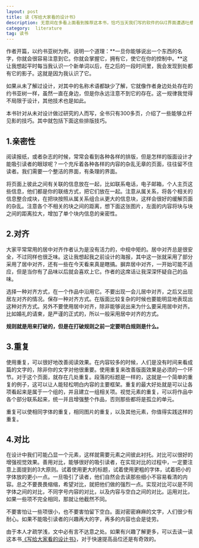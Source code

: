 ```yaml
---
layout: post
title: 读《写给大家看的设计书》
description: 无意间在多看上面看到推荐这本书，恰巧当天我们写的软件的GUI界面遭遇吐槽，狠下心来购之一看...
category:  literature
tag: 读书
---
```


作者开篇，以约书亚树为例，说明一个道理：**一旦你能够说出一个东西的名字，你就会很容易注意到它。你就会掌握它，拥有它，使它在你的控制中。**这让我想起平时每当我认识一个新单词以后，在之后的一段时间里，我会发现到处都有它的影子。这就是因为我认识了它。

如果从未了解过设计，对其中的名称术语都缺少了解，它就像作者身边处处存在的约书亚树一样，虽然一直在身边，但是你永远注意不到它的存在。这一规律我觉得不局限于设计，其他技术也是如此。

本书针对从未对设计做过研究的人而写，全书只有300多页，介绍了一些能够立杆见影的技巧。其中就包括下面这些排版技巧。

## 1.亲密性

阅读报纸，或者杂志的时候，常常会看到各种各样的排版，但是怎样的版面设计才能吸引读者的眼球呢？一个充斥着各种各样的内容的杂乱无章的页面，往往留不住读者。我们需要一个整洁的界面，有条理的界面。

将页面上彼此之间有关联的信息放在一起，比如联系电话，电子邮箱，个人主页这些信息，他们都是你的联络方式，把它们放在一起。注意从属关系，将各个相关的信息整合成块，在把块按照从属关系组合从更大的信息块，这样会很好的缓解页面的杂乱。注意各个不相关的块之间的距离，想下面这张图片，左面的内容将块与块之间的距离拉大，增加了单个块内信息的亲密性。


## 2.对齐

大家平常常用的居中对齐作者认为是没有活力的，中规中矩的。居中对齐总是很安全，不过同样也很乏味。这让我想起我之前设计的海报，其中这一张就采用了部分采用了居中对齐，还有一些在今天看来真是瞎搞。摒弃居中对齐，一开始可能不适应，但是当你有了品味以后就会喜欢上它。作者的这席话让我深深怀疑自己的品味。

选择一种对齐方式，在一个作品中沿用它。不要出现一会儿居中对齐，之后又出现居左对齐的情况。保存一种对齐方式。在版面比较复杂的时候也要能明显地表现出这种对齐方式。另外不要使用居中对齐，除非能够说出来为什么要采用居中对齐。比如婚礼的请柬，是严谨的正式的，所以一般采用居中对齐的方式。

**规则就是用来打破的，但是在打破规则之前一定要明白规则是什么。**

## 3.重复
使用重复，可以很好地改善阅读效果。在内容较多的时候，人们是没有时间来看成篇的文字的，除非你的文字对他很重要。使用重复来改善版面效果是必须的一个环节。对于这个页面，就存在几处重复。段落的标题是一样的，这就是一个简单的重复的例子，这可以让人能轻松明白内容的主要框架。重复的最大好处就是可以让各项看起来是属于一个组的，并且建立一组相关项。视觉元素的重复，可以将作品中各个部分联系起来，统一并且增强整个作品，否则那些都将是孤立的单元。

重复可以使相同字体的重复，相同图片的重复，以及其他元素，你值得实践这样的重复。

## 4.对比

在设计中我们可能凸显一个元素，这样就需要元素之间彼此衬托。对比可以很好的增强视觉效果。善用对比，能够很好的吸引读者，在实现对比的过程中，一定要注意上面提到的3大原则。试着使用更大的标题，试着使用更粗的字体，试着把小的字体放的更小一点。一旦吸引了读者，他们自然会去读那些细小不容易看清的内容。总之不要畏畏缩缩，希望对比，就把他们做的强烈一点。实现对比可以是不同字体之间的对比，不同字号内容的对比，以及内容与空白之间的对比。运用对比，如果一些项不完全相同，那就让他截然不同。

不要害怕让一些项很小，也不要害怕留下空白。面对密密麻麻的文字，人们很少有耐心。如果不能吸引读者的兴趣再大的字，再多的内容也会是徒劳。

由于本人才疏学浅，文中必有言不达意之处。如果有兴趣了解更多，可以去读一读这本书[《写给大家看的设计书》][1]，对于快速提高品位还是有奇效的。


[1]:(http://book.douban.com/subject/3323633/)